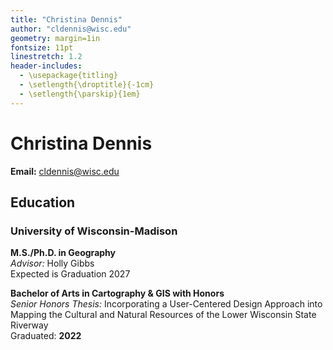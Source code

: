 ```yaml
---
title: "Christina Dennis"
author: "cldennis@wisc.edu"
geometry: margin=1in
fontsize: 11pt
linestretch: 1.2
header-includes:
  - \usepackage{titling}
  - \setlength{\droptitle}{-1cm}
  - \setlength{\parskip}{1em}
---
```


# Christina Dennis

**Email:** cldennis@wisc.edu

## Education

### University of Wisconsin-Madison

**M.S./Ph.D. in Geography**  
*Advisor:* Holly Gibbs  
Expected is Graduation 2027

**Bachelor of Arts in Cartography & GIS with Honors**  
*Senior Honors Thesis:* Incorporating a User-Centered Design Approach into Mapping the Cultural and Natural Resources of the Lower Wisconsin State Riverway  
Graduated: **2022**
